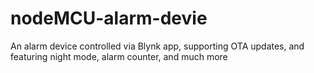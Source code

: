 # nodeMCU-alarm-devie
An alarm device controlled via Blynk app, supporting OTA updates, and featuring night mode, alarm counter, and much more
